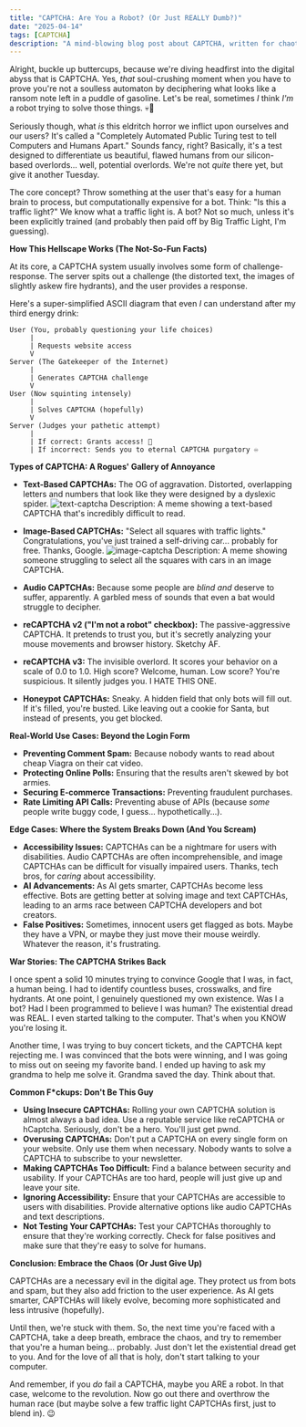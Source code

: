 ```yaml
---
title: "CAPTCHA: Are You a Robot? (Or Just REALLY Dumb?)"
date: "2025-04-14"
tags: [CAPTCHA]
description: "A mind-blowing blog post about CAPTCHA, written for chaotic Gen Z engineers."
---
```


Alright, buckle up buttercups, because we're diving headfirst into the digital abyss that is CAPTCHA. Yes, *that* soul-crushing moment when you have to prove you're not a soulless automaton by deciphering what looks like a ransom note left in a puddle of gasoline. Let's be real, sometimes *I* think *I'm* a robot trying to solve those things. 💀🙏

Seriously though, what *is* this eldritch horror we inflict upon ourselves and our users? It's called a "Completely Automated Public Turing test to tell Computers and Humans Apart." Sounds fancy, right? Basically, it's a test designed to differentiate us beautiful, flawed humans from our silicon-based overlords... well, potential overlords. We're not *quite* there yet, but give it another Tuesday.

The core concept? Throw something at the user that's easy for a human brain to process, but computationally expensive for a bot. Think: "Is this a traffic light?" We know what a traffic light is. A bot? Not so much, unless it's been explicitly trained (and probably then paid off by Big Traffic Light, I'm guessing).

**How This Hellscape Works (The Not-So-Fun Facts)**

At its core, a CAPTCHA system usually involves some form of challenge-response. The server spits out a challenge (the distorted text, the images of slightly askew fire hydrants), and the user provides a response.

Here's a super-simplified ASCII diagram that even *I* can understand after my third energy drink:

```
User (You, probably questioning your life choices)
     |
     | Requests website access
     V
Server (The Gatekeeper of the Internet)
     |
     | Generates CAPTCHA challenge
     V
User (Now squinting intensely)
     |
     | Solves CAPTCHA (hopefully)
     V
Server (Judges your pathetic attempt)
     |
     | If correct: Grants access! 🎉
     | If incorrect: Sends you to eternal CAPTCHA purgatory ♾️
```

**Types of CAPTCHA: A Rogues' Gallery of Annoyance**

*   **Text-Based CAPTCHAs:** The OG of aggravation. Distorted, overlapping letters and numbers that look like they were designed by a dyslexic spider.
    ![text-captcha](https://i.imgflip.com/1w9c5y.jpg)
    Description: A meme showing a text-based CAPTCHA that's incredibly difficult to read.

*   **Image-Based CAPTCHAs:** "Select all squares with traffic lights." Congratulations, you've just trained a self-driving car... probably for free. Thanks, Google.
    ![image-captcha](https://i.imgflip.com/4h725m.jpg)
    Description: A meme showing someone struggling to select all the squares with cars in an image CAPTCHA.

*   **Audio CAPTCHAs:** Because some people are *blind* *and* deserve to suffer, apparently. A garbled mess of sounds that even a bat would struggle to decipher.

*   **reCAPTCHA v2 ("I'm not a robot" checkbox):** The passive-aggressive CAPTCHA. It pretends to trust you, but it's secretly analyzing your mouse movements and browser history. Sketchy AF.

*   **reCAPTCHA v3:** The invisible overlord. It scores your behavior on a scale of 0.0 to 1.0. High score? Welcome, human. Low score? You're suspicious. It silently judges you. I HATE THIS ONE.

*   **Honeypot CAPTCHAs:** Sneaky. A hidden field that only bots will fill out. If it's filled, you're busted. Like leaving out a cookie for Santa, but instead of presents, you get blocked.

**Real-World Use Cases: Beyond the Login Form**

*   **Preventing Comment Spam:** Because nobody wants to read about cheap Viagra on their cat video.
*   **Protecting Online Polls:** Ensuring that the results aren't skewed by bot armies.
*   **Securing E-commerce Transactions:** Preventing fraudulent purchases.
*   **Rate Limiting API Calls:** Preventing abuse of APIs (because *some* people write buggy code, I guess... hypothetically...).

**Edge Cases: Where the System Breaks Down (And You Scream)**

*   **Accessibility Issues:** CAPTCHAs can be a nightmare for users with disabilities. Audio CAPTCHAs are often incomprehensible, and image CAPTCHAs can be difficult for visually impaired users. Thanks, tech bros, for *caring* about accessibility.
*   **AI Advancements:** As AI gets smarter, CAPTCHAs become less effective. Bots are getting better at solving image and text CAPTCHAs, leading to an arms race between CAPTCHA developers and bot creators.
*   **False Positives:** Sometimes, innocent users get flagged as bots. Maybe they have a VPN, or maybe they just move their mouse weirdly. Whatever the reason, it's frustrating.

**War Stories: The CAPTCHA Strikes Back**

I once spent a solid 10 minutes trying to convince Google that I was, in fact, a human being. I had to identify countless buses, crosswalks, and fire hydrants. At one point, I genuinely questioned my own existence. Was I a bot? Had I been programmed to believe I was human? The existential dread was REAL. I even started talking to the computer. That's when you KNOW you're losing it.

Another time, I was trying to buy concert tickets, and the CAPTCHA kept rejecting me. I was convinced that the bots were winning, and I was going to miss out on seeing my favorite band. I ended up having to ask my grandma to help me solve it. Grandma saved the day. Think about that.

**Common F\*ckups: Don't Be This Guy**

*   **Using Insecure CAPTCHAs:** Rolling your own CAPTCHA solution is almost always a bad idea. Use a reputable service like reCAPTCHA or hCaptcha. Seriously, don't be a hero. You'll just get pwnd.
*   **Overusing CAPTCHAs:** Don't put a CAPTCHA on every single form on your website. Only use them when necessary. Nobody wants to solve a CAPTCHA to subscribe to your newsletter.
*   **Making CAPTCHAs Too Difficult:** Find a balance between security and usability. If your CAPTCHAs are too hard, people will just give up and leave your site.
*   **Ignoring Accessibility:** Ensure that your CAPTCHAs are accessible to users with disabilities. Provide alternative options like audio CAPTCHAs and text descriptions.
*   **Not Testing Your CAPTCHAs:** Test your CAPTCHAs thoroughly to ensure that they're working correctly. Check for false positives and make sure that they're easy to solve for humans.

**Conclusion: Embrace the Chaos (Or Just Give Up)**

CAPTCHAs are a necessary evil in the digital age. They protect us from bots and spam, but they also add friction to the user experience. As AI gets smarter, CAPTCHAs will likely evolve, becoming more sophisticated and less intrusive (hopefully).

Until then, we're stuck with them. So, the next time you're faced with a CAPTCHA, take a deep breath, embrace the chaos, and try to remember that you're a human being... probably. Just don't let the existential dread get to you. And for the love of all that is holy, don't start talking to your computer.

And remember, if you *do* fail a CAPTCHA, maybe you ARE a robot. In that case, welcome to the revolution. Now go out there and overthrow the human race (but maybe solve a few traffic light CAPTCHAs first, just to blend in). 😉
